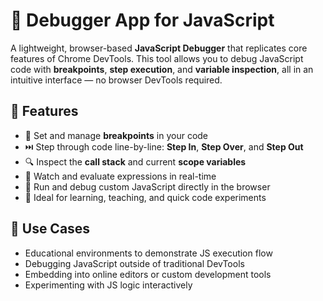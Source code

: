 # 🐞 Debugger App for JavaScript

A lightweight, browser-based **JavaScript Debugger** that replicates core features of Chrome DevTools. This tool allows you to debug JavaScript code with **breakpoints**, **step execution**, and **variable inspection**, all in an intuitive interface — no browser DevTools required.

## 🔧 Features

- 📍 Set and manage **breakpoints** in your code
- ⏭️ Step through code line-by-line: **Step In**, **Step Over**, and **Step Out**
- 🔍 Inspect the **call stack** and current **scope variables**
- 🧠 Watch and evaluate expressions in real-time
- 🧪 Run and debug custom JavaScript directly in the browser
- 🎯 Ideal for learning, teaching, and quick code experiments

## 🚀 Use Cases

- Educational environments to demonstrate JS execution flow
- Debugging JavaScript outside of traditional DevTools
- Embedding into online editors or custom development tools
- Experimenting with JS logic interactively
